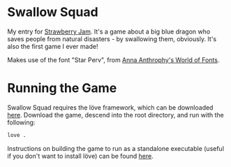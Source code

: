 # Swallow Squad
My entry for [Strawberry Jam](https://itch.io/jam/strawberry-jam). It's a game about a big blue dragon who saves people from natural disasters - by swallowing them, obviously. It's also the first game I ever made!

Makes use of the font "Star Perv", from [Anna Anthrophy's World of Fonts](https://w.itch.io/world-of-fonts).

# Running the Game
Swallow Squad requires the löve framework, which can be downloaded [here](https://love2d.org/). Download the game, descend into the root directory, and run with the following:
```bash
love .
```

Instructions on building the game to run as a standalone executable (useful if you don't want to install löve) can be found [here](https://love2d.org/wiki/Game_Distribution).

